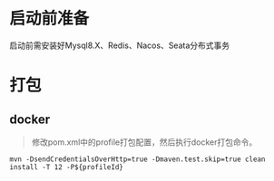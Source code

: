# 启动前准备

启动前需安装好Mysql8.X、Redis、Nacos、Seata分布式事务

# 打包

## docker

> 修改pom.xml中的profile打包配置，然后执行docker打包命令。

    mvn -DsendCredentialsOverHttp=true -Dmaven.test.skip=true clean install -T 12 -P${profileId}